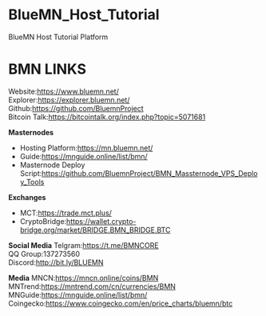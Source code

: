 # BlueMN_Host_Tutorial
BlueMN Host Tutorial Platform

# BMN LINKS 

Website:https://www.bluemn.net/  
Explorer:https://explorer.bluemn.net/  
Github:https://github.com/BluemnProject  
Bitcoin Talk:https://bitcointalk.org/index.php?topic=5071681  

**Masternodes**
- Hosting Platform:https://mn.bluemn.net/  
- Guide:https://mnguide.online/list/bmn/  
- Masternode Deploy Script:https://github.com/BluemnProject/BMN_Massternode_VPS_Deploy_Tools  

**Exchanges**
- MCT:https://trade.mct.plus/   
- CryptoBridge:https://wallet.crypto-bridge.org/market/BRIDGE.BMN_BRIDGE.BTC  

**Social Media**
Telgram:https://t.me/BMNCORE  
QQ Group:137273560  
Discord:http://bit.ly/BLUEMN  

**Media**
MNCN:https://mncn.online/coins/BMN  
MNTrend:https://mntrend.com/cn/currencies/BMN  
MNGuide:https://mnguide.online/list/bmn/  
Coingecko:https://www.coingecko.com/en/price_charts/bluemn/btc  

